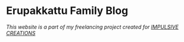 # **Erupakkattu Family Blog**

*This website is a part of my freelancing project created for [IMPULSIVE CREATIONS](https://impulsivecreations.in/)*


